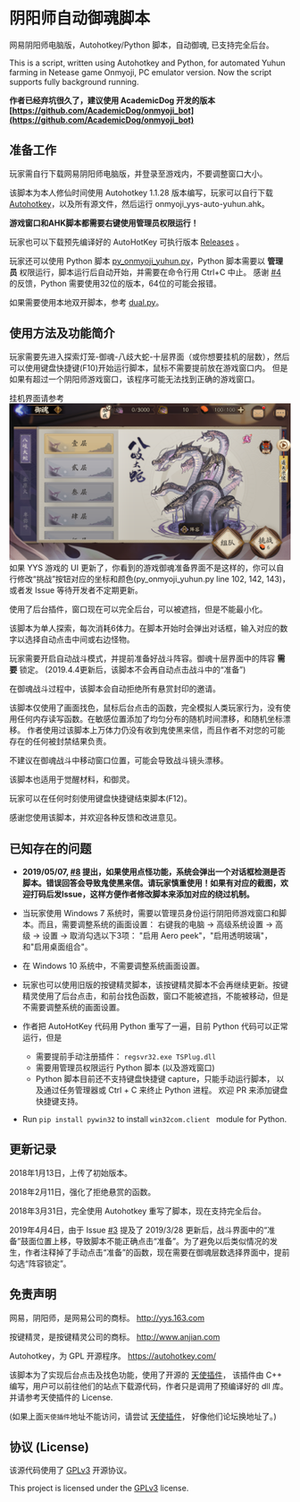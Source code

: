
# 阴阳师自动御魂脚本

网易阴阳师电脑版，Autohotkey/Python 脚本，自动御魂, 已支持完全后台。

This is a script, written using Autohotkey and Python, for automated Yuhun farming in Netease game Onmyoji, PC emulator version.
Now the script supports fully background running. 

__作者已经弃坑很久了，建议使用 AcademicDog 开发的版本 [https://github.com/AcademicDog/onmyoji_bot](https://github.com/AcademicDog/onmyoji_bot)__

## 准备工作

玩家需自行下载网易阴阳师电脑版，并登录至游戏内，不要调整窗口大小。

该脚本为本人修仙时间使用 Autohotkey 1.1.28 版本编写，玩家可以自行下载 [Autohotkey](https://autohotkey.com/)，以及所有源文件，然后运行 onmyoji_yys-auto-yuhun.ahk。

__游戏窗口和AHK脚本都需要右键使用管理员权限运行！__

玩家也可以下载预先编译好的 AutoHotKey 可执行版本 [Releases](https://github.com/society765/yys-auto-yuhun/releases) 。

玩家还可以使用 Python 脚本 [py_onmyoji_yuhun.py](./py_onmyoji_yuhun.py)，Python 脚本需要以 __管理员__ 权限运行，脚本运行后自动开始，并需要在命令行用 Ctrl+C 中止。 
感谢 [#4](https://github.com/society765/yys-auto-yuhun/issues/4) 的反馈，Python 需要使用32位的版本，64位的可能会报错。

如果需要使用本地双开脚本，参考 [dual.py](./dual-SHUANG-KAI)。

## 使用方法及功能简介

玩家需要先进入探索灯笼-御魂-八歧大蛇-十层界面（或你想要挂机的层数），然后可以使用键盘快捷键(F10)开始运行脚本，鼠标不需要提前放在游戏窗口内。
但是如果有超过一个阴阳师游戏窗口，该程序可能无法找到正确的游戏窗口。

挂机界面请参考 ![](danren.png)如果 YYS 游戏的 UI 更新了，你看到的游戏御魂准备界面不是这样的，你可以自行修改“挑战”按钮对应的坐标和颜色(py_onmyoji_yuhun.py line 102, 142, 143)，或者发 Issue 等待开发者不定期更新。

使用了后台插件，窗口现在可以完全后台，可以被遮挡，但是不能最小化。

该脚本为单人探索，每次消耗6体力。在脚本开始时会弹出对话框，输入对应的数字以选择自动点击中间或右边怪物。

玩家需要开启自动战斗模式，并提前准备好战斗阵容。御魂十层界面中的阵容 __需要__ 锁定。 
(2019.4.4更新后，该脚本不会再自动点击战斗中的“准备”)

在御魂战斗过程中，该脚本会自动拒绝所有悬赏封印的邀请。

该脚本仅使用了画面找色，鼠标后台点击的函数，完全模拟人类玩家行为，没有使用任何内存读写函数。在敏感位置添加了均匀分布的随机时间漂移，和随机坐标漂移。
作者使用过该脚本上万体力仍没有收到鬼使黑来信，而且作者不对您的可能存在的任何被封禁结果负责。  

不建议在御魂战斗中移动窗口位置，可能会导致战斗镜头漂移。

该脚本也适用于觉醒材料，和御灵。

玩家可以在任何时刻使用键盘快捷键结束脚本(F12)。

感谢您使用该脚本，并欢迎各种反馈和改进意见。 

## 已知存在的问题

* __2019/05/07, [#8](https://github.com/society765/yys-auto-yuhun/issues/8) 提出，如果使用点怪功能，系统会弹出一个对话框检测是否脚本。错误回答会导致鬼使黑来信。请玩家慎重使用！如果有对应的截图，欢迎打码后发Issue，这样方便作者修改脚本来添加对应的绕过机制。__

* 当玩家使用 Windows 7 系统时，需要以管理员身份运行阴阳师游戏窗口和脚本。而且，需要调整系统的画面设置： 右键我的电脑 -> 高级系统设置 -> 高级 -> 设置 -> 取消勾选以下3项： "启用 Aero peek"，"启用透明玻璃"，和"启用桌面组合"。

* 在 Windows 10 系统中，不需要调整系统画面设置。

* 玩家也可以使用旧版的按键精灵脚本，该按键精灵脚本不会再继续更新。按键精灵使用了后台点击，和前台找色函数，窗口不能被遮挡，不能被移动，但是不需要调整系统的画面设置。

* 作者把 AutoHotKey 代码用 Python 重写了一遍，目前 Python 代码可以正常运行，但是
  * 需要提前手动注册插件： `regsvr32.exe TSPlug.dll` 
  * 需要用管理员权限运行 Python 脚本 (以及游戏窗口) 
  * Python 脚本目前还不支持键盘快捷键 capture，只能手动运行脚本，
  以及通过任务管理器或 Ctrl + C 来终止 Python 进程。
  欢迎 PR 来添加键盘快捷键支持。

* Run `pip install pywin32` to install `win32com.client ` module for Python. 

## 更新记录

2018年1月13日，上传了初始版本。

2018年2月11日，强化了拒绝悬赏的函数。

2018年3月31日，完全使用 Autohotkey 重写了脚本，现在支持完全后台。

2019年4月4日，由于 Issue [#3](https://github.com/society765/yys-auto-yuhun/issues/3) 提及了 2019/3/28 更新后，战斗界面中的“准备”鼓面位置上移，导致脚本不能正确点击“准备”。为了避免以后类似情况的发生，作者注释掉了手动点击“准备”的函数，现在需要在御魂层数选择界面中，提前勾选“阵容锁定”。 

## 免责声明

网易，阴阳师，是网易公司的商标。 http://yys.163.com

按键精灵，是按键精灵公司的商标。 http://www.anjian.com

Autohotkey，为 GPL 开源程序。 https://autohotkey.com/

该脚本为了实现后台点击及找色功能，使用了开源的 [天使插件](http://bbs.tyuyan.net/thread-45659-1-1.html)，
该插件由 C++ 编写，用户可以前往他们的站点下载源代码，作者只是调用了预编译好的 dll 库。
并请参考天使插件的 License.

(如果上面`天使插件`地址不能访问，请尝试 [天使插件](http://52tc.info/thread-45659-1-1.html)，
好像他们论坛换地址了。)

<!-- 根据 [GPLv3](https://www.gnu.org/licenses/gpl-3.0.html) 开源协议，本人不对该脚本负任何责任。-->

## 协议 (License)

该源代码使用了 [GPLv3](https://www.gnu.org/licenses/gpl-3.0.html) 开源协议。

This project is licensed under the [GPLv3](https://www.gnu.org/licenses/gpl-3.0.html) license.


